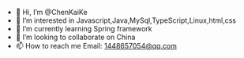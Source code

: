 - 👋 Hi, I’m @ChenKaiKe
- 👀 I’m interested in Javascript,Java,MySql,TypeScript,Linux,html,css
- 🌱 I’m currently learning Spring framework
- 💞️ I’m looking to collaborate on China
- 📫 How to reach me 
Email: 1448657054@qq.com

<!---
ChenKaiKe/ChenKaiKe is a ✨ special ✨ repository because its `README.md` (this file) appears on your GitHub profile.
You can click the Preview link to take a look at your changes.
--->

